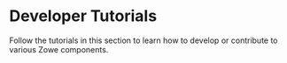 # Developer Tutorials 

Follow the tutorials in this section to learn how to develop or contribute to various Zowe components.
